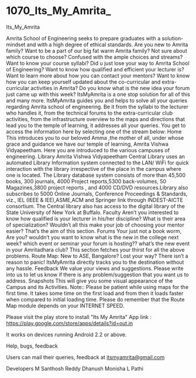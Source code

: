 1070_Its_My_Amrita_
===================

Its_My_Amrita

Amrita School of Engineering seeks to prepare graduates with a solution-mindset and with a high degree of ethical standards.
Are you new to Amrita family? Want to be a part of our big fat warm Amrita family? Not sure about which course to choose? Confused with the ample choices and streams? Want to know your course syllabi? Did u just lose your way to Amrita School of Engineering? Want to know how qualified and efficient your lecturer is? Want to learn more about how you can contact your mentors? Want to know how you can keep yourself updated about the co-curricular and extra-curricular activities in Amrita? Do you know what is the new idea your forum just came up with this week? 
ItsMyAmrita is a one stop solution for all of this and many more.
ItsMyAmrita guides you and helps to solve all your queries regarding Amrita school of engineering. Be it from the syllabi to the lecturer who handles it, from the technical forums to the extra-curricular club activities, from the infrastructure overview to the maps and directions that lead you to the temple of learning, it addresses all your queries.
You get to access the information here by selecting one of the stream below:
Home
This introduces you to our beloved Amma ,the mother of all, under whose grace and guidance we have our temple of learning, Amrita Vishwa Vidyapeetham. Here you are introduced to the various campuses of engineering.
Library
Amrita Vishwa Vidyapeetham Central Library uses an automated Library Information system connected to the LAN/ WiFi for quick interaction with the library irrespective of the place in the campus where one is located. The Library database system consists of more than 45,500 books, 300 journals, 4000 Project reports,5300 back-volumes, 50 Magazines,3800 project reports , and 4000 CD/DVD resources.Library also subscribes to 5000 Online Journals, Conference Proceedings & Standards, viz., IEL (IEEE & IEE),ASME,ACM and Springer link through INDEST-AICTE consortium. The Central library also has access to the digital library of the State University of New York at Buffalo.
Faculty
Aren’t you interested to know how qualified is your lecturer in his/her discipline? What is their area of specialization? Wouldn’t all this make your job of choosing your mentor easier? That’s the aim of this section.
Forums
Your just not a book worm, Are you? wouldn’t you want to know what is the new in the college next week? which event or seminar your forum is hosting?? what’s the new event in your Amritadhara club? This section fetches your thirst for all the above problems.
Route Map:
New to ASE, Bangalore? Lost your way? There isn’t a reason to panic! ItsMyAmrita directly tracks you to the destination without any hassle.
Feedback
We value your views and suggestions. Please write into us to let us know if there is any problem/suggestion that you want us to address.
Snapshots
This will give you some visual appearance of the Campus and its Activities.
Note::
Please be patient while using maps for the first time. It takes some time on the first load and from then it loads faster when compared to initial loading time. Please do remember that the Route Map module depends on your INTERNET SPEED.


Please visit the play store to install "Its My Amrita" App
link : https://play.google.com/store/apps/details?id=out.in

It works on devices running Android 2.2 or above.



Help, bugs, feedback

Users can mail their queries, feedback at itsmyamrita@gmail.com

Developers 
M Santhosh Reddy
Dhanush 
Monisha L Pathi
